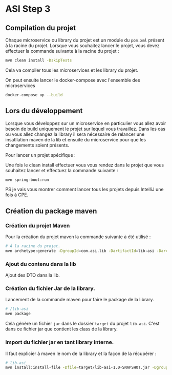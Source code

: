 # ASI Step 3

## Compilation du projet

Chaque microservice ou library du projet est un module du `pom.xml` présent à la racine du projet. Lorsque vous
souhaitez lancer le projet, vous devez effectuer la commande suivante à la racine du projet :

```bash
mvn clean install -DskipTests
```

Cela va compiler tous les microservices et les library du projet.

On peut ensuite lancer le docker-compose avec l'ensemble des microservices

```bash
docker-compose up --build
```

## Lors du développement

Lorsque vous développez sur un microservice en particulier vous allez avoir besoin de build uniquement le projet sur
lequel vous travaillez. Dans les cas ou vous allez changez la library il sera nécessaire de relancer une insatllation
maven de la lib et ensuite du microservice pour que les changements soient présents.

Pour lancer un projet spécifique :

Une fois le clean install effectuer vous vous rendez dans le projet que vous souhaitez lancer et effectuez la commande
suivante :

```bash
mvn spring-boot:run
```

PS je vais vous montrer comment lancer tous les projets depuis IntelliJ une fois à CPE.

## Création du package maven

### Création du projet Maven

Pour la création du projet maven la commande suivante à été utilisé :

```bash
# À la racine du projet.
mvn archetype:generate -DgroupId=com.asi.lib -DartifactId=lib-asi -DarchetypeArtifactId=maven-archetype-quickstart -DarchetypeVersion=1.4 -DinteractiveMode=false
```

### Ajout du contenu dans la lib

Ajout des DTO dans la lib.

### Création du fichier Jar de la library.

Lancement de la commande maven pour faire le package de la library.

```bash
# /lib-asi
mvn package
```

Cela génère un fichier `jar` dans le dossier `target` du projet `lib-asi`. C'est dans ce fichier jar que contient les
class de la library.

### Import du fichier jar en tant library interne.

Il faut explicier à maven le nom de la library et la façon de la récupérer :

```bash
# lib-asi
mvn install:install-file -Dfile=target/lib-asi-1.0-SNAPSHOT.jar -DgroupId=com.asi.lib -DartifactId=lib-asi -Dversion=1.0-SNAPSHOT -Dpackaging=jar
```
